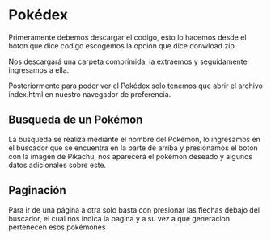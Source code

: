 # Pokédex
Primeramente debemos descargar el codigo, esto lo hacemos desde el boton que dice codigo escogemos la opcion que dice donwload zip.

Nos descargará una carpeta comprimida, la extraemos y seguidamente ingresamos a ella.

Posteriormente para poder ver el Pokédex solo tenemos que abrir el archivo index.html en nuestro navegador de preferencia.

## Busqueda de un Pokémon 

La busqueda se realiza mediante el nombre del Pokémon, lo ingresamos en el buscador que se encuentra en la parte de arriba 
y presionamos el boton con la imagen de Pikachu, nos aparecerá el pokémon deseado y algunos datos adicionales sobre este.

## Paginación

Para ir de una página a otra solo basta con presionar las flechas debajo del buscador, el cual nos indica la pagina y a su vez a 
que generacion pertenecen esos pokémones

